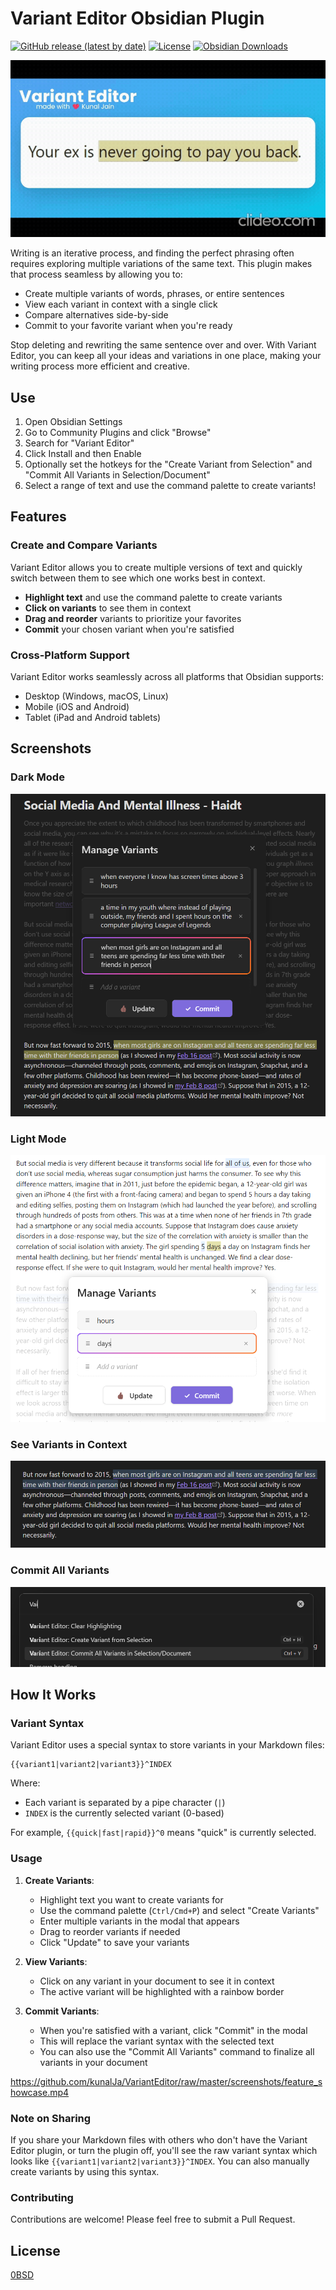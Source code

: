 # Variant Editor Obsidian Plugin

[![GitHub release (latest by date)](https://img.shields.io/github/v/release/kunalJa/VariantEditor)](https://github.com/kunalJa/VariantEditor/releases/latest)
[![License](https://img.shields.io/github/license/kunalJa/VariantEditor)](LICENSE)
[![Obsidian Downloads](https://img.shields.io/badge/dynamic/json?logo=obsidian&color=%23483699&label=downloads&query=%24%5B%22variant-editor%22%5D.downloads&url=https%3A%2F%2Fraw.githubusercontent.com%2Fobsidianmd%2Fobsidian-releases%2Fmaster%2Fcommunity-plugin-stats.json)](https://obsidian.md/plugins?id=variant-editor)


![SplashVariant](https://github.com/kunalJa/VariantEditor/raw/master/screenshots/yourex.gif)

Writing is an iterative process, and finding the perfect phrasing often requires exploring multiple variations of the same text. This plugin makes that process seamless by allowing you to:

- Create multiple variants of words, phrases, or entire sentences
- View each variant in context with a single click
- Compare alternatives side-by-side
- Commit to your favorite variant when you're ready

Stop deleting and rewriting the same sentence over and over. With Variant Editor, you can keep all your ideas and variations in one place, making your writing process more efficient and creative.

## Use

1. Open Obsidian Settings
2. Go to Community Plugins and click "Browse"
3. Search for "Variant Editor"
4. Click Install and then Enable
5. Optionally set the hotkeys for the "Create Variant from Selection" and "Commit All Variants in Selection/Document"
6. Select a range of text and use the command palette to create variants!

## Features

### Create and Compare Variants

Variant Editor allows you to create multiple versions of text and quickly switch between them to see which one works best in context.

- **Highlight text** and use the command palette to create variants
- **Click on variants** to see them in context
- **Drag and reorder** variants to prioritize your favorites
- **Commit** your chosen variant when you're satisfied

### Cross-Platform Support

Variant Editor works seamlessly across all platforms that Obsidian supports:

- Desktop (Windows, macOS, Linux)
- Mobile (iOS and Android)
- Tablet (iPad and Android tablets)

## Screenshots

### Dark Mode

![Dark Mode](https://raw.githubusercontent.com/kunalJa/VariantEditor/master/screenshots/dark_mode.png)

### Light Mode

![Light Mode](https://raw.githubusercontent.com/kunalJa/VariantEditor/master/screenshots/light_mode.png)

### See Variants in Context

![See Variants in Context](https://raw.githubusercontent.com/kunalJa/VariantEditor/master/screenshots/has_variant.png)

### Commit All Variants

![Commit All](https://raw.githubusercontent.com/kunalJa/VariantEditor/master/screenshots/commands.png)

## How It Works

### Variant Syntax

Variant Editor uses a special syntax to store variants in your Markdown files:

```
{{variant1|variant2|variant3}}^INDEX
```

Where:
- Each variant is separated by a pipe character (`|`)
- `INDEX` is the currently selected variant (0-based)

For example, `{{quick|fast|rapid}}^0` means "quick" is currently selected.

### Usage

1. **Create Variants**:
   - Highlight text you want to create variants for
   - Use the command palette (`Ctrl/Cmd+P`) and select "Create Variants"
   - Enter multiple variants in the modal that appears
   - Drag to reorder variants if needed
   - Click "Update" to save your variants

2. **View Variants**:
   - Click on any variant in your document to see it in context
   - The active variant will be highlighted with a rainbow border

3. **Commit Variants**:
   - When you're satisfied with a variant, click "Commit" in the modal
   - This will replace the variant syntax with the selected text
   - You can also use the "Commit All Variants" command to finalize all variants in your document

https://github.com/kunalJa/VariantEditor/raw/master/screenshots/feature_showcase.mp4

### Note on Sharing

If you share your Markdown files with others who don't have the Variant Editor plugin, or turn the plugin off, you'll see the raw variant syntax which looks like `{{variant1|variant2|variant3}}^INDEX`. You can also manually create variants by using this syntax.

### Contributing

Contributions are welcome! Please feel free to submit a Pull Request.

## License

[0BSD](LICENSE)
